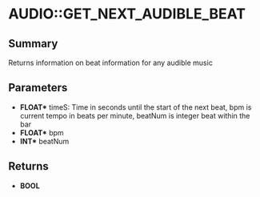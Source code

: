 # AUDIO::GET_NEXT_AUDIBLE_BEAT

## Summary
Returns information on beat information for any audible music

## Parameters
* **FLOAT\*** timeS: Time in seconds until the start of the next beat, bpm is current tempo in beats per minute, beatNum is integer beat within the bar
* **FLOAT\*** bpm
* **INT\*** beatNum

## Returns
* **BOOL**